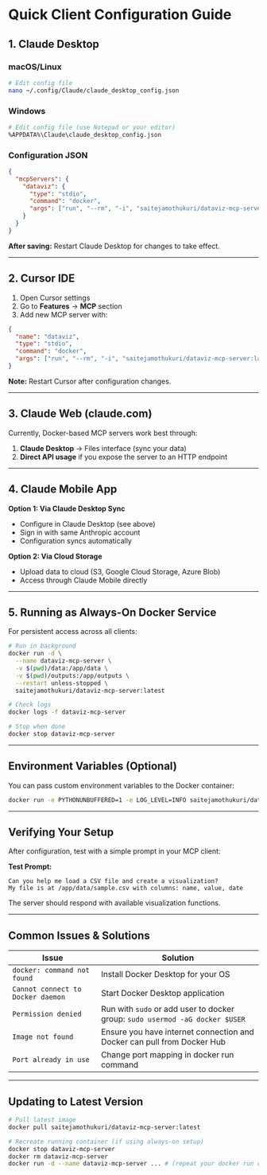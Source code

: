# Quick Client Configuration Guide

## 1. Claude Desktop

### macOS/Linux
```bash
# Edit config file
nano ~/.config/Claude/claude_desktop_config.json
```

### Windows
```bash
# Edit config file (use Notepad or your editor)
%APPDATA%\Claude\claude_desktop_config.json
```

### Configuration JSON
```json
{
  "mcpServers": {
    "dataviz": {
      "type": "stdio",
      "command": "docker",
      "args": ["run", "--rm", "-i", "saitejamothukuri/dataviz-mcp-server:latest"]
    }
  }
}
```

**After saving:** Restart Claude Desktop for changes to take effect.

---

## 2. Cursor IDE

1. Open Cursor settings
2. Go to **Features** → **MCP** section
3. Add new MCP server with:

```json
{
  "name": "dataviz",
  "type": "stdio",
  "command": "docker",
  "args": ["run", "--rm", "-i", "saitejamothukuri/dataviz-mcp-server:latest"]
}
```

**Note:** Restart Cursor after configuration changes.

---

## 3. Claude Web (claude.com)

Currently, Docker-based MCP servers work best through:
1. **Claude Desktop** → Files interface (sync your data)
2. **Direct API usage** if you expose the server to an HTTP endpoint

---

## 4. Claude Mobile App

**Option 1: Via Claude Desktop Sync**
- Configure in Claude Desktop (see above)
- Sign in with same Anthropic account
- Configuration syncs automatically

**Option 2: Via Cloud Storage**
- Upload data to cloud (S3, Google Cloud Storage, Azure Blob)
- Access through Claude Mobile directly

---

## 5. Running as Always-On Docker Service

For persistent access across all clients:

```bash
# Run in background
docker run -d \
  --name dataviz-mcp-server \
  -v $(pwd)/data:/app/data \
  -v $(pwd)/outputs:/app/outputs \
  --restart unless-stopped \
  saitejamothukuri/dataviz-mcp-server:latest

# Check logs
docker logs -f dataviz-mcp-server

# Stop when done
docker stop dataviz-mcp-server
```

---

## Environment Variables (Optional)

You can pass custom environment variables to the Docker container:

```bash
docker run -e PYTHONUNBUFFERED=1 -e LOG_LEVEL=INFO saitejamothukuri/dataviz-mcp-server:latest
```

---

## Verifying Your Setup

After configuration, test with a simple prompt in your MCP client:

**Test Prompt:**
```
Can you help me load a CSV file and create a visualization?
My file is at /app/data/sample.csv with columns: name, value, date
```

The server should respond with available visualization functions.

---

## Common Issues & Solutions

| Issue | Solution |
|-------|----------|
| `docker: command not found` | Install Docker Desktop for your OS |
| `Cannot connect to Docker daemon` | Start Docker Desktop application |
| `Permission denied` | Run with `sudo` or add user to docker group: `sudo usermod -aG docker $USER` |
| `Image not found` | Ensure you have internet connection and Docker can pull from Docker Hub |
| `Port already in use` | Change port mapping in docker run command |

---

## Updating to Latest Version

```bash
# Pull latest image
docker pull saitejamothukuri/dataviz-mcp-server:latest

# Recreate running container (if using always-on setup)
docker stop dataviz-mcp-server
docker rm dataviz-mcp-server
docker run -d --name dataviz-mcp-server ... # (repeat your docker run command)
```
